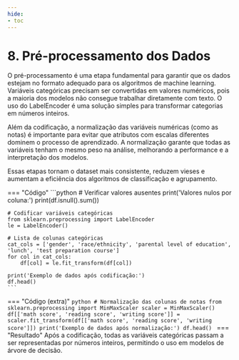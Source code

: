 ```yaml
---
hide:
- toc
---
```


# 8. Pré-processamento dos Dados


O pré-processamento é uma etapa fundamental para garantir que os dados estejam no formato adequado para os algoritmos de machine learning. Variáveis categóricas precisam ser convertidas em valores numéricos, pois a maioria dos modelos não consegue trabalhar diretamente com texto. O uso do LabelEncoder é uma solução simples para transformar categorias em números inteiros.

Além da codificação, a normalização das variáveis numéricas (como as notas) é importante para evitar que atributos com escalas diferentes dominem o processo de aprendizado. A normalização garante que todas as variáveis tenham o mesmo peso na análise, melhorando a performance e a interpretação dos modelos.

Essas etapas tornam o dataset mais consistente, reduzem vieses e aumentam a eficiência dos algoritmos de classificação e agrupamento.

=== "Código"
	```python
	# Verificar valores ausentes
	print('Valores nulos por coluna:')
	print(df.isnull().sum())

	# Codificar variáveis categóricas
	from sklearn.preprocessing import LabelEncoder
	le = LabelEncoder()

	# Lista de colunas categóricas
	cat_cols = ['gender', 'race/ethnicity', 'parental level of education', 'lunch', 'test preparation course']
	for col in cat_cols:
		df[col] = le.fit_transform(df[col])

	print('Exemplo de dados após codificação:')
	df.head()
	```
=== "Código (extra)"
	```python
	# Normalização das colunas de notas
	from sklearn.preprocessing import MinMaxScaler
	scaler = MinMaxScaler()
	df[['math score', 'reading score', 'writing score']] = scaler.fit_transform(df[['math score', 'reading score', 'writing score']])
	print('Exemplo de dados após normalização:')
	df.head()
	```
=== "Resultado"
	Após a codificação, todas as variáveis categóricas passam a ser representadas por números inteiros, permitindo o uso em modelos de árvore de decisão.
